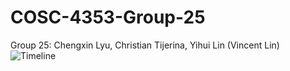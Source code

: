 # COSC-4353-Group-25


Group 25: Chengxin Lyu, Christian Tijerina, Yihui Lin (Vincent Lin)
![Timeline](https://github.com/Yldx/COSC-4353-Group-25/blob/main/Timeline.png)
